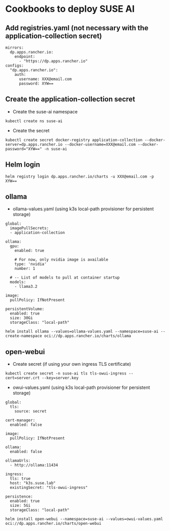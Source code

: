 # Cookbooks to deploy SUSE AI

## Add registries.yaml (not necessary with the application-collection secret)
```
mirrors:
  dp.apps.rancher.io:
    endpoint:
      - "https://dp.apps.rancher.io"
configs:
  "dp.apps.rancher.io":
    auth:
      username: XXX@email.com
      password: XYW==
```

## Create the application-collection secret
- Create the suse-ai namespace
```
kubectl create ns suse-ai
```
- Create the secret
```
kubectl create secret docker-registry application-collection --docker-server=dp.apps.rancher.io --docker-username=XXX@email.com --docker-password="XYW==" -n suse-ai
```

## Helm login
```
helm registry login dp.apps.rancher.io/charts -u XXX@email.com -p XYW==
```

## ollama
- ollama-values.yaml (using k3s local-path provisioner for persistent storage)
```
global:
  imagePullSecrets:
  - application-collection

ollama:
  gpu:
    enabled: true

    # For now, only nvidia image is available
    type: 'nvidia'
    number: 1

  # -- List of models to pull at container startup
  models:
    - llama3.2

image:
  pullPolicy: IfNotPresent

persistentVolume:
  enabled: true
  size: 30Gi
  storageClass: "local-path"
```

```
helm install ollama --values=ollama-values.yaml --namespace=suse-ai --create-namespace oci://dp.apps.rancher.io/charts/ollama
```

## open-webui
- Create secret (if using your own ingress TLS certificate)
```
kubectl create secret -n suse-ai tls tls-owui-ingress --cert=server.crt --key=server.key
```
- owui-values.yaml (using k3s local-path provisioner for persistent storage)
```
global:
  tls:
    source: secret

cert-manager:
  enabled: false

image:
  pullPolicy: IfNotPresent

ollama:
  enabled: false

ollamaUrls:
  - http://ollama:11434

ingress:
  tls: true
  host: "k3s.suse.lab"
  existingSecret: "tls-owui-ingress"

persistence:
  enabled: true
  size: 5Gi
  storageClass: "local-path"
```
```
helm install open-webui --namespace=suse-ai --values=owui-values.yaml oci://dp.apps.rancher.io/charts/open-webui
```

